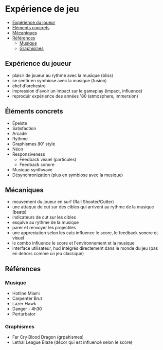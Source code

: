 # Expérience de jeu

<!-- toc -->

- [Expérience du joueur](#Expérience-du-joueur)
- [Éléments concrets](#Éléments-concrets)
- [Mécaniques](#Mécaniques)
- [Références](#Références)
  * [Musique](#Musique)
  * [Graphismes](#Graphismes)

<!-- tocstop -->


## Expérience du joueur
- plaisir de joueur au rythme avec la musique (bliss)
- se sentir en symbiose avec la musique (fusion)
- ~~chef d'orchestre~~
- impression d'avoir un impact sur le gameplay (impact, influence)
- reproduir expérience des années '80 (atmosphere, immersion)

## Éléments concrets
- Épeiste
- Satisfaction
- Arcade
- Rythme 
- Graphismes 80' style
- Néon
- Responsiveness
  - Feedback visuel (particules)
  - Feedback sonore
- Musique synthwave
- Désynchronization (plus en symbiose avec la musique)


## Mécaniques
- mouvement du joueur en surf (Rail Shooter/Cutter)
- une attaque de cut sur des cibles qui arrivent au rythme de la musique (beats)
- indicateurs de cut sur les cibles
- esquive au rythme de la musique
- parer et renvoyer les projectiles
- une appreciation selon les cuts influence le score, le feedback sonore et visuel
- le combo influence le score et l'environnement et la musique
- interface utilisateur, hud intégrés directement dans le monde du jeu (pas en dehors comme un jeu classique)

## Références
### Musique
- Hotline Miami
- Carpenter Brut
- Lazer Hawk
- Danger - 4h30
- Perturbator

### Graphismes
- Far Cry Blood Dragon (grpahismes)
- Lethal League Blaze (décor qui est influencé selon le score)
